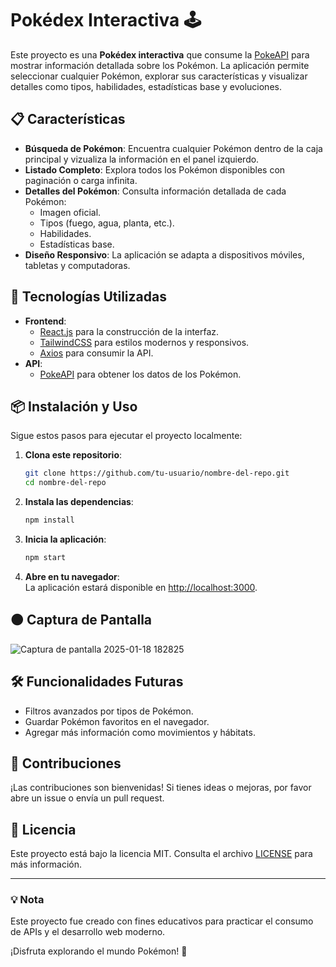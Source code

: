 # Pokédex Interactiva 🕹️

Este proyecto es una **Pokédex interactiva** que consume la [PokeAPI](https://pokeapi.co) para mostrar información detallada sobre los Pokémon. La aplicación permite seleccionar cualquier Pokémon, explorar sus características y visualizar detalles como tipos, habilidades, estadísticas base y evoluciones.  

## 📋 Características  

- **Búsqueda de Pokémon**: Encuentra cualquier Pokémon dentro de la caja principal y vizualiza la información en el panel izquierdo.  
- **Listado Completo**: Explora todos los Pokémon disponibles con paginación o carga infinita.  
- **Detalles del Pokémon**: Consulta información detallada de cada Pokémon:  
  - Imagen oficial.  
  - Tipos (fuego, agua, planta, etc.).  
  - Habilidades.  
  - Estadísticas base.  
- **Diseño Responsivo**: La aplicación se adapta a dispositivos móviles, tabletas y computadoras.  

## 🚀 Tecnologías Utilizadas  

- **Frontend**:  
  - [React.js](https://reactjs.org/) para la construcción de la interfaz.  
  - [TailwindCSS](https://tailwindcss.com/) para estilos modernos y responsivos.  
  - [Axios](https://axios-http.com/) para consumir la API.  
- **API**:  
  - [PokeAPI](https://pokeapi.co) para obtener los datos de los Pokémon.  

## 📦 Instalación y Uso  

Sigue estos pasos para ejecutar el proyecto localmente:  

1. **Clona este repositorio**:  
   ```bash
   git clone https://github.com/tu-usuario/nombre-del-repo.git
   cd nombre-del-repo
   ```  

2. **Instala las dependencias**:  
   ```bash
   npm install
   ```  

3. **Inicia la aplicación**:  
   ```bash
   npm start
   ```  

4. **Abre en tu navegador**:  
   La aplicación estará disponible en [http://localhost:3000](http://localhost:3000).  

## 🟠 Captura de Pantalla  
![Captura de pantalla 2025-01-18 182825](https://github.com/user-attachments/assets/c08b74bc-b85b-4391-af42-07b4b133e60e)


## 🛠️ Funcionalidades Futuras  

- Filtros avanzados por tipos de Pokémon.  
- Guardar Pokémon favoritos en el navegador.  
- Agregar más información como movimientos y hábitats.  

## 🤝 Contribuciones  

¡Las contribuciones son bienvenidas! Si tienes ideas o mejoras, por favor abre un issue o envía un pull request.  

## 📄 Licencia  

Este proyecto está bajo la licencia MIT. Consulta el archivo [LICENSE](LICENSE) para más información.  

---

### 💡 Nota  

Este proyecto fue creado con fines educativos para practicar el consumo de APIs y el desarrollo web moderno.  

¡Disfruta explorando el mundo Pokémon! 🌟  
